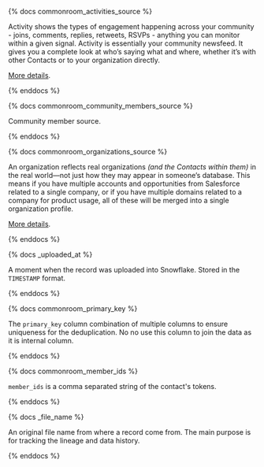 {% docs commonroom_activities_source %}

Activity shows the types of engagement happening across your community - joins, comments, replies, retweets, RSVPs - anything you can monitor within a given signal. Activity is essentially your community newsfeed. It gives you a complete look at who’s saying what and where, whether it’s with other Contacts or to your organization directly.

[More details](https://docs.commonroom.io/using-common-room/activity-page).

{% enddocs %}

{% docs commonroom_community_members_source %}

Community member source.

{% enddocs %}


{% docs commonroom_organizations_source %}

An organization reflects real organizations _(and the Contacts within them)_ in the real world—not just how they may appear in someone’s database. This means if you have multiple accounts and opportunities from Salesforce related to a single company, or if you have multiple domains related to a company for product usage, all of these will be merged into a single organization profile.

[More details](https://docs.commonroom.io/using-common-room/organizations-page).

{% enddocs %}

{% docs _uploaded_at %}

A moment when the record was uploaded into Snowflake. Stored in the `TIMESTAMP` format.

{% enddocs %}

{% docs commonroom_primary_key %}

The `primary_key` column combination of multiple columns to ensure uniqueness for the deduplication. 
No no use this column to join the data as it is internal column.


{% enddocs %}


{% docs commonroom_member_ids %}

`member_ids` is a comma separated string of the contact's tokens.

{% enddocs %}

{% docs _file_name %}

An original file name from where a record come from. The main purpose is for tracking the lineage and data history.

{% enddocs %}
